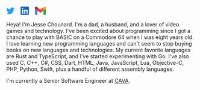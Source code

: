 [<img src="images/twitter.svg" alt="twitter" width="22" />](https://twitter.com/chounard)&nbsp;&nbsp;&nbsp;
[<img src="images/linkedin.svg" alt="linkedin" width="22" />](https://www.linkedin.com/in/jesse-chounard/)&nbsp;&nbsp;&nbsp;
[<img src="images/gmail.svg" alt="gmail" height="22" />](mailto:jessechounard@gmail.com)

Heya! I'm Jesse Chounard. I'm a dad, a husband, and a lover of video games and technology. I've been excited about programming since I got a chance to play with BASIC on a Commodore 64 when I was eight years old. I love learning new programming languages and can't seem to stop buying books on new languages and technologies. My current favorite languages are Rust and TypeScript, and I've started experimenting with Go. I've also used C, C++, C#, CSS, Dart, HTML, Java, JavaScript, Lua, Objective-C, PHP, Python, Swift, plus a handful of different assembly languages.

I'm currently a Senior Software Engineer at [CAVA](https://cava.com/).
